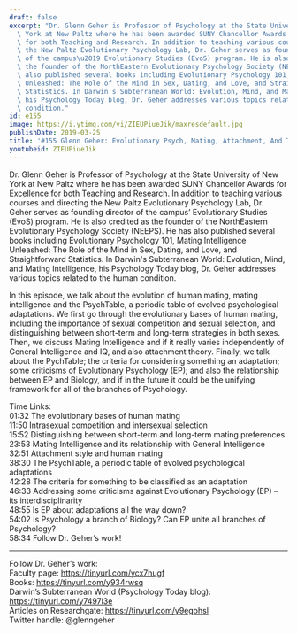```yaml
---
draft: false
excerpt: "Dr. Glenn Geher is Professor of Psychology at the State University of New\
  \ York at New Paltz where he has been awarded SUNY Chancellor Awards for Excellence\
  \ for both Teaching and Research. In addition to teaching various courses and directing\
  \ the New Paltz Evolutionary Psychology Lab, Dr. Geher serves as founding director\
  \ of the campus\u2019 Evolutionary Studies (EvoS) program. He is also credited as\
  \ the founder of the NorthEastern Evolutionary Psychology Society (NEEPS). He has\
  \ also published several books including Evolutionary Psychology 101, Mating Intelligence\
  \ Unleashed: The Role of the Mind in Sex, Dating, and Love, and Straightforward\
  \ Statistics. In Darwin's Subterranean World: Evolution, Mind, and Mating Intelligence,\
  \ his Psychology Today blog, Dr. Geher addresses various topics related to the human\
  \ condition."
id: e155
image: https://i.ytimg.com/vi/ZIEUPiueJik/maxresdefault.jpg
publishDate: 2019-03-25
title: '#155 Glenn Geher: Evolutionary Psych, Mating, Attachment, And The PsychTable'
youtubeid: ZIEUPiueJik
---
```

Dr. Glenn Geher is Professor of Psychology at the State University of New York at New Paltz where he has been awarded SUNY Chancellor Awards for Excellence for both Teaching and Research. In addition to teaching various courses and directing the New Paltz Evolutionary Psychology Lab, Dr. Geher serves as founding director of the campus’ Evolutionary Studies (EvoS) program. He is also credited as the founder of the NorthEastern Evolutionary Psychology Society (NEEPS). He has also published several books including Evolutionary Psychology 101, Mating Intelligence Unleashed: The Role of the Mind in Sex, Dating, and Love, and Straightforward Statistics. In Darwin's Subterranean World: Evolution, Mind, and Mating Intelligence, his Psychology Today blog, Dr. Geher addresses various topics related to the human condition.

In this episode, we talk about the evolution of human mating, mating intelligence and the PsychTable, a periodic table of evolved psychological adaptations. We first go through the evolutionary bases of human mating, including the importance of sexual competition and sexual selection, and distinguishing between short-term and long-term strategies in both sexes. Then, we discuss Mating Intelligence and if it really varies independently of General Intelligence and IQ, and also attachment theory. Finally, we talk about the PychTable; the criteria for considering something an adaptation; some criticisms of Evolutionary Psychology (EP); and also the relationship between EP and Biology, and if in the future it could be the unifying framework for all of the branches of Psychology.

Time Links:  
01:32  The evolutionary bases of human mating  
11:50  Intrasexual competition and intersexual selection                           
15:52  Distinguishing between short-term and long-term mating preferences      
23:53  Mating Intelligence and its relationship with General Intelligence                 
32:51  Attachment style and human mating              
38:30  The PsychTable, a periodic table of evolved psychological adaptations                   
42:28  The criteria for something to be classified as an adaptation           
46:33  Addressing some criticisms against Evolutionary Psychology (EP) – its interdisciplinarity   
48:55  Is EP about adaptations all the way down?  
54:02  Is Psychology a branch of Biology? Can EP unite all branches of Psychology?     
58:34  Follow Dr. Geher’s work!      

---

Follow Dr. Geher’s work:  
Faculty page: https://tinyurl.com/ycx7hugf  
Books: https://tinyurl.com/y934rwsq  
Darwin’s Subterranean World (Psychology Today blog): https://tinyurl.com/y7497l3e  
Articles on Researchgate: https://tinyurl.com/y9egohsl  
Twitter handle: @glenngeher
